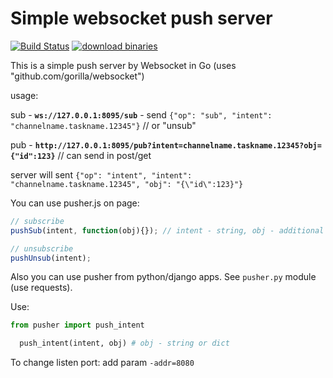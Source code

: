 # Simple websocket push server

[![Build Status](https://travis-ci.org/nikepan/go-push-light.svg?branch=master)](https://travis-ci.org/nikepan/go-push-light)
[![download binaries](https://img.shields.io/badge/binaries-download-blue.svg)](https://github.com/nikepan/go-push-light/releases)

This is a simple push server by Websocket in Go (uses "github.com/gorilla/websocket")

usage:

  sub - **`ws://127.0.0.1:8095/sub`** - send `{"op": "sub", "intent": "channelname.taskname.12345"}` // or "unsub"
  
  pub - **`http://127.0.0.1:8095/pub?intent=channelname.taskname.12345?obj={"id":123}`** // can send in post/get
  
  server will sent `{"op": "intent", "intent": "channelname.taskname.12345", "obj": "{\"id\":123}"}`

  You can use pusher.js on page:
```javascript
// subscribe
pushSub(intent, function(obj){}); // intent - string, obj - additional data from server

// unsubscribe
pushUnsub(intent);
```
  Also you can use pusher from python/django apps. See `pusher.py` module (use requests).

  Use:
```python
from pusher import push_intent

  push_intent(intent, obj) # obj - string or dict
```

To change listen port: add param `-addr=8080`